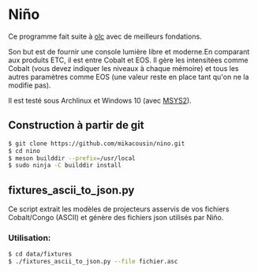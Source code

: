 # Niño

Ce programme fait suite à [olc](https://mikacousin.github.io/olc) avec de meilleurs fondations.

Son but est de fournir une console lumière libre et moderne.En comparant aux produits ETC, il est entre Cobalt et EOS. Il gère les intensitées comme Cobalt (vous devez indiquer les niveaux à chaque mémoire) et tous les autres paramètres comme EOS (une valeur reste en place tant qu'on ne la modifie pas).

Il est testé sous Archlinux et Windows 10 (avec [MSYS2](https://www.msys2.org)).

## Construction à partir de git

```bash
$ git clone https://github.com/mikacousin/nino.git
$ cd nino
$ meson builddir --prefix=/usr/local
$ sudo ninja -C builddir install
```

## fixtures_ascii_to_json.py

Ce script extrait les modèles de projecteurs asservis de vos fichiers Cobalt/Congo (ASCII) et génère des fichiers json utilisés par Niño.

### Utilisation:

```bash
$ cd data/fixtures
$ ./fixtures_ascii_to_json.py --file fichier.asc
```
